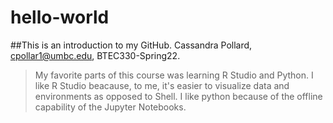 # hello-world
##This is an introduction to my GitHub.
Cassandra Pollard, cpollar1@umbc.edu, BTEC330-Spring22.
>My favorite parts of this course was learning R Studio and Python. I like R Studio beacause, to me, it's easier to visualize data and environments as opposed to Shell. I like python because of the offline capability of the Jupyter Notebooks.
